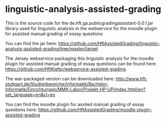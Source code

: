 # linguistic-analysis-assisted-grading
This is the source code for the de.hft.ga.publicgradingassistant-0.0.1.jar library used for linguistic analysis in the webservice for the moodle plugin for assisted manual grading of essay questions

You can find the jar here: https://github.com/HftAssistedGrading/linguistic-analysis-assisted-grading/tree/master/target

The Jersey webservice packaging this linguistic analysis for the moodle plugin for assisted manual grading of essay questions can be found here: https://github.com/HftKiefer/webservice-assisted-grading.

The war-packaged version can be downloaded here: http://www.hft-stuttgart.de/Studienbereiche/Informatik/Bachelor-Informatik/Einrichtungen/MMK-Labor/Projekt-HP-UP/index.html/en?set_language=en&cl=en

You can find the moodle plugin for assited manual grading of essay questions here:
https://github.com/HftAssistedGrading/moodle-plugin-assisted-grading



